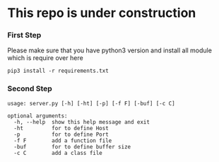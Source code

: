 
# This repo is under construction


### First Step
Please make sure that you have python3 version
and install all module which is require over here

```
pip3 install -r requirements.txt
```


### Second Step


```
usage: server.py [-h] [-ht] [-p] [-f F] [-buf] [-c C]

optional arguments:
  -h, --help  show this help message and exit
  -ht         for to define Host
  -p          for to define Port
  -f F        add a function file
  -buf        for to define buffer size
  -c C        add a class file
  ```

